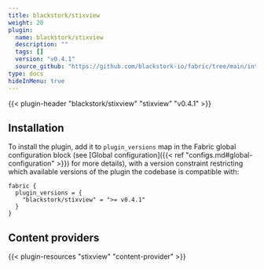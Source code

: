```yaml
---
title: blackstork/stixview
weight: 20
plugin:
  name: blackstork/stixview
  description: ""
  tags: []
  version: "v0.4.1"
  source_github: "https://github.com/blackstork-io/fabric/tree/main/internal/stixview/"
type: docs
hideInMenu: true
---
```


{{< plugin-header "blackstork/stixview" "stixview" "v0.4.1" >}}

## Installation

To install the plugin, add it to `plugin_versions` map in the Fabric global configuration block (see [Global configuration]({{< ref "configs.md#global-configuration" >}}) for more details), with a version constraint restricting which available versions of the plugin the codebase is compatible with:

```hcl
fabric {
  plugin_versions = {
    "blackstork/stixview" = ">= v0.4.1"
  }
}
```



## Content providers

{{< plugin-resources "stixview" "content-provider" >}}